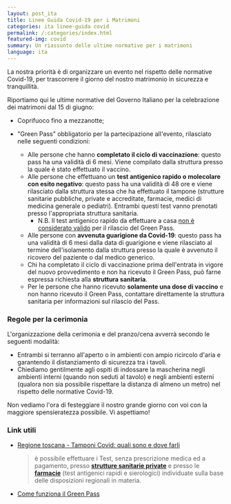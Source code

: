 ```yaml
---
layout: post_ita
title: Linee Guida Covid-19 per i Matrimoni
categories: ita linee-guida covid
permalink: /:categories/index.html
featured-img: covid
summary: Un riassunto delle ultime normative per i matrimoni
language: ita
---
```



La nostra priorità è di organizzare un evento nel rispetto delle normative Covid-19, per trascorrere il giorno del nostro matrimonio in sicurezza e tranquillità. 

Riportiamo qui le ultime normative del Governo Italiano per la celebrazione dei matrimoni dal 15 di giugno:

- Coprifuoco fino a mezzanotte;

- "Green Pass" obbligatorio per la partecipazione all'evento, rilasciato nelle seguenti condizioni:

  - Alle persone che hanno **completato il ciclo di vaccinazione**: questo pass ha una validità di 6 mesi. Viene compilato dalla struttura presso la quale è stato effettuato il vaccino. 
  - Alle persone che effettuano un **test antigenico rapido o molecolare con esito  negativo**: questo pass ha una validità di 48 ore e viene rilasciato dalla struttura stessa che ha effettuato il tampone (strutture sanitarie pubbliche, private e accreditate, farmacie, medici  di medicina generale o pediatri). Entrambi questi test vanno prenotati presso l'appropriata struttura sanitaria. 
    - N.B. Il test antigenico rapido da effettuare a casa <u>non è considerato valido</u> per il rilascio del Green Pass.
  - Alle persone con **avvenuta guarigione da Covid-19**: questo pass ha una validità di 6 mesi dalla data di guarigione e viene rilasciato al termine dell'isolamento dalla struttura presso la quale è avvenuto il ricovero del paziente o dal medico generico.
  - Chi ha completato il ciclo di vaccinazione prima dell'entrata in vigore  del nuovo provvedimento e non ha ricevuto il Green Pass, può  farne espressa richiesta alla **struttura sanitaria**.
  - Per le persone che hanno ricevuto **solamente una dose di vaccino** e non hanno ricevuto il Green Pass, contattare direttamente la struttura sanitaria per informazioni sul rilascio del Pass.

### Regole per la cerimonia

L'organizzazione della cerimonia e del pranzo/cena avverrà secondo le seguenti modalità:

- Entrambi si terranno all'aperto o in ambienti con ampio ricircolo d'aria e garantendo il distanziamento di sicurezza tra i tavoli.
- Chiediamo gentilmente agli ospiti di indossare la mascherina negli ambienti interni (quando non seduti al tavolo) e negli ambienti esterni (qualora non sia possibile rispettare la distanza di almeno un metro) nel rispetto delle normative Covid-19.

Non vediamo l'ora di festeggiare il nostro grande giorno con voi con la maggiore spensieratezza possibile. Vi aspettiamo!

### Link utili

* [Regione toscana - Tamponi Covid: quali sono e dove farli](https://www.regione.toscana.it/-/test-covid-19-quali-sono-come-e-dove-farli)

  > è possibile effettuare i Test, senza prescrizione medica ed a pagamento, presso **[strutture sanitarie private](https://www.regione.toscana.it/documents/10180/24263283/Elenco+strutture+sanitarie+private+per+Test+Covid-19+al+17_05_2021.pdf/daf3cd38-5584-896c-c9fe-1a6108509c1e?t=1621257322637)** e presso le [**farmacie**](https://www.regione.toscana.it/documents/10180/24263283/Elenco+Farmacie+per+web+pec+aggiornate+al+26_03_2021.pdf/15adaa54-746f-808a-3dc3-813748fbff69?t=1620642981955) (test antigenici rapidi e sierologici) individuate sulla base delle disposizioni regionali in materia. 

* [Come funziona il Green Pass](https://www.ilgiorno.it/cronaca/pass-verde-spostamenti-ecco-come-funziona-1.6269066)